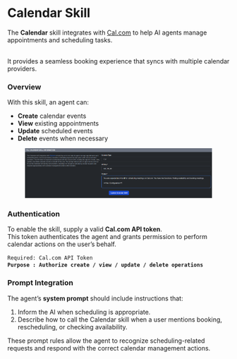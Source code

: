 # Calendar Skill

The **Calendar** skill integrates with [Cal.com](https://cal.com) to help AI agents manage appointments and scheduling tasks.

\
It provides a seamless booking experience that syncs with multiple calendar providers.

### Overview

With this skill, an agent can:

* **Create** calendar events
* **View** existing appointments
* **Update** scheduled events
* **Delete** events when necessary

<figure><img src="../.gitbook/assets/image (1) (1).png" alt=""><figcaption></figcaption></figure>

### Authentication

To enable the skill, supply a valid **Cal.com API token**.\
This token authenticates the agent and grants permission to perform calendar actions on the user’s behalf.

<pre><code>Required: Cal.com API Token
<strong>Purpose : Authorize create / view / update / delete operations
</strong></code></pre>

### Prompt Integration

The agent’s **system prompt** should include instructions that:

1. Inform the AI when scheduling is appropriate.
2. Describe how to call the Calendar skill when a user mentions booking, rescheduling, or checking availability.

These prompt rules allow the agent to recognize scheduling-related requests and respond with the correct calendar management actions.

